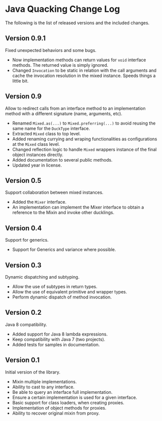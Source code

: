 Java Quacking Change Log
========================

The following is the list of released versions and the included changes.

Version 0.9.1
-------------

Fixed unexpected behaviors and some bugs.

  * Now implementation methods can return values for `void` interface methods.
    The returned value is simply ignored.
  * Changed `Invocation` to be static in relation with the call arguments
    and cache the invocation resolution in the mixed instance. Speeds things
    a little bit.

Version 0.9
-----------

Allow to redirect calls from an interface method to an implementation method
with a different signature (name, arguments, etc).

  * Renamed `Mixed.as(...)` to `Mixed.preferring(...)` to avoid 
    reusing the same name for the `DuckType` interface.
  * Extracted `Mixed` class to top level.
  * Added renaming currying and wraping functionalities as configurations 
    at the `Mixed` class level.
  * Changed reflection logic to handle `Mixed` wrappers instance of the
    final object instances directly.
  * Added documentation to several public methods.
  * Updated year in license.

Version 0.5
-----------

Support collaboration between mixed instances.

  * Added the `Mixer` interface.
  * An implementation can implement the Mixer interface to obtain a reference
    to the Mixin and invoke other ducklings.

Version 0.4
-----------

Support for generics.

  * Support for Generics and variance where possible.

Version 0.3
-----------

Dynamic dispatching and subtyping.

  * Allow the use of subtypes in return types. 
  * Allow the use of equivalent primitive and wrapper types.
  * Perform dynamic dispatch of method invocation.

Version 0.2
-----------

Java 8 compatibility.

  * Added support for Java 8 lambda expressions.
  * Keep compatibility with Java 7 (two projects).
  * Added tests for samples in documentation.

Version 0.1
-----------

Initial version of the library.

  * Mixin multiple implementations.
  * Ability to cast to any interface.
  * Be able to query an interface full implementation. 
  * Ensure a certain implementation is used for a given interface.
  * Basic support for class loaders, when creating proxies.
  * Implementation of object methods for proxies.
  * Ability to recover original mixin from proxy.